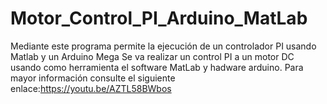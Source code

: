# Motor_Control_PI_Arduino_MatLab
Mediante este programa permite la ejecución de un controlador PI usando Matlab y un Arduino Mega
Se va realizar un control PI a un motor DC usando como herramienta el software MatLab y hadware arduino. 
Para mayor información consulte el siguiente enlace:https://youtu.be/AZTL58BWbos
